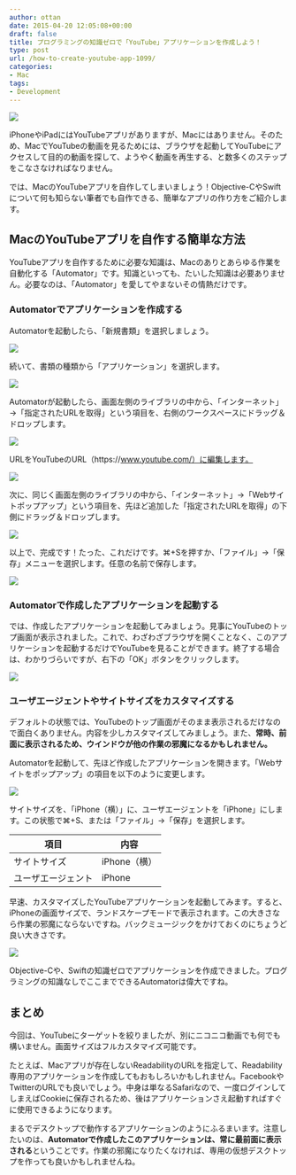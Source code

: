 ```yaml
---
author: ottan
date: 2015-04-20 12:05:08+00:00
draft: false
title: プログラミングの知識ゼロで「YouTube」アプリケーションを作成しよう！
type: post
url: /how-to-create-youtube-app-1099/
categories:
- Mac
tags:
- Development
---
```


![](/uploads/2015/04/150419-5533aea1ba941.jpg)

iPhoneやiPadにはYouTubeアプリがありますが、Macにはありません。そのため、MacでYouTubeの動画を見るためには、ブラウザを起動してYouTubeにアクセスして目的の動画を探して、ようやく動画を再生する、と数多くのステップをこなさなければなりません。

では、MacのYouTubeアプリを自作してしまいましょう！Objective-CやSwiftについて何も知らない筆者でも自作できる、簡単なアプリの作り方をご紹介します。

## MacのYouTubeアプリを自作する簡単な方法

YouTubeアプリを自作するために必要な知識は、Macのありとあらゆる作業を自動化する「Automator」です。知識といっても、たいした知識は必要ありません。必要なのは、「Automator」を愛してやまないその情熱だけです。

### Automatorでアプリケーションを作成する

Automatorを起動したら、「新規書類」を選択しましょう。

![](/uploads/2015/04/150419-5533aea2c7465.png)

続いて、書類の種類から「アプリケーション」を選択します。

![](/uploads/2015/04/150419-5533aea586964.png)

Automatorが起動したら、画面左側のライブラリの中から、「インターネット」→「指定されたURLを取得」という項目を、右側のワークスペースにドラッグ＆ドロップします。

![](/uploads/2015/04/150419-5533aea8544da.png)

URLをYouTubeのURL（https\://www.youtube.com/）に編集します。

![](/uploads/2015/04/150419-5533aeaadfb74.png)

次に、同じく画面左側のライブラリの中から、「インターネット」→「Webサイトポップアップ」という項目を、先ほど追加した「指定されたURLを取得」の下側にドラッグ＆ドロップします。

![](/uploads/2015/04/150419-5533aeac9f05a.png)

以上で、完成です！たった、これだけです。⌘+Sを押すか、「ファイル」→「保存」メニューを選択します。任意の名前で保存します。

![](/uploads/2015/04/150419-5533aeaf38fb5.png)

### Automatorで作成したアプリケーションを起動する

では、作成したアプリケーションを起動してみましょう。見事にYouTubeのトップ画面が表示されました。これで、わざわざブラウザを開くことなく、このアプリケーションを起動するだけでYouTubeを見ることができます。終了する場合は、わかりづらいですが、右下の「OK」ボタンをクリックします。

![](/uploads/2015/04/150419-5533aeb15c247.png)

### ユーザエージェントやサイトサイズをカスタマイズする

デフォルトの状態では、YouTubeのトップ画面がそのまま表示されるだけなので面白くありません。内容を少しカスタマイズしてみましょう。また、**常時、前面に表示されるため、ウインドウが他の作業の邪魔になるかもしれません。**

Automatorを起動して、先ほど作成したアプリケーションを開きます。「Webサイトをポップアップ」の項目を以下のように変更します。

![](/uploads/2015/04/150419-5533aeb62ad73.png)

サイトサイズを、「iPhone（横）」に、ユーザエージェントを「iPhone」にします。この状態で⌘+S、または「ファイル」→「保存」を選択します。

| 項目               | 内容         |
| ------------------ | ------------ |
| サイトサイズ       | iPhone（横） |
| ユーザエージェント | iPhone       |

早速、カスタマイズしたYouTubeアプリケーションを起動してみます。すると、iPhoneの画面サイズで、ランドスケープモードで表示されます。この大きさなら作業の邪魔にならないですね。バックミュージックをかけておくのにちょうど良い大きさです。

![](/uploads/2015/04/150419-5533aeb7a42f4.png)

Objective-Cや、Swiftの知識ゼロでアプリケーションを作成できました。プログラミングの知識なしでここまでできるAutomatorは偉大ですね。

## まとめ

今回は、YouTubeにターゲットを絞りましたが、別にニコニコ動画でも何でも構いません。画面サイズはフルカスタマイズ可能です。

たとえば、Macアプリが存在しないReadabilityのURLを指定して、Readability専用のアプリケーションを作成してもおもしろいかもしれません。FacebookやTwitterのURLでも良いでしょう。中身は単なるSafariなので、一度ログインしてしまえばCookieに保存されるため、後はアプリケーションさえ起動すればすぐに使用できるようになります。

まるでデスクトップで動作するアプリケーションのようにふるまいます。注意したいのは、**Automatorで作成したこのアプリケーションは、常に最前面に表示される**ということです。作業の邪魔になりたくなければ、専用の仮想デスクトップを作っても良いかもしれませんね。
